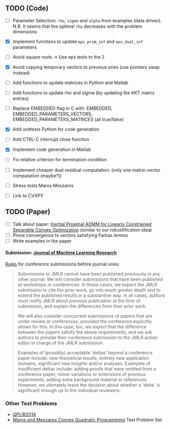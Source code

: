 ## TODO (Code)

-   [ ] Parameter Selection: `rho`, `sigma` and `alpha` from examples (data driven). N.B. It seems that the optimal `rho` decreases with the problem dimensions
-   [x] Implement functions to update `eps_prim_inf` and `eps_dual_inf` parameters
-   [ ] Avoid square roots -> Use eps tests to the 2
-   [x] Avoid copying temporary vectors to previous ones (use pointers swap instead)
-   [ ] Add functions to update matrices in Python and Matlab
-   [ ] Add functions to update rho and sigma (by updating the KKT matrix entries)
-   [ ] Replace EMBEDDED flag in C with:  EMBEDDED, EMBEDDED_PARAMETERS_VECTORS, EMBEDDED_PARAMETERS_MATRICES (all true/false)
-   [x] Add unittests Python for code generation
-   [ ] Add CTRL-C interrupt close function
-   [x] Implement code generation in Matlab
-   [ ] Fix relative criterion for termination condition
-   [ ] Implement cheaper dual residual computation: (only one matrix-vector computation (maybe?))
-   [ ] Stress tests Maros Meszaros
-   [ ] Link to CVXPY


## TODO (Paper)
-   [ ] Talk about paper: [Inertial Proximal ADMM for Linearly Constrained Separable Convex Optimization](http://epubs.siam.org/doi/pdf/10.1137/15100463X) (similar to our robustification idea)
-   [ ] Prove convergence to vectors satisfying Farkas lemma
-   [ ] Write examples in the paper

#### Submission: [Journal of Machine Learning Research](http://www.jmlr.org/)
[Rules](http://www.jmlr.org/author-info.html#Originality) for conference submissions before journal ones:

> Submissions to JMLR cannot have been published previously in any other journal. We will consider submissions that have been published at workshops or conferences. In these cases, we expect the JMLR submission to cite the prior work, go into much greater depth and to extend the published results in a substantive way. In all cases, authors must notify JMLR about previous publication at the time of submission, and explain the differences from their prior work.
>
> We will also consider concurrent submissions of papers that are under review at conferences, provided the conference explicitly allows for this. In this case, too, we expect that the difference between the papers satisfy the above requirements, and we ask authors to provide their conference submission to the JMLR action editor in charge of the JMLR submission.
>
> Examples of (possibly) acceptable 'deltas' beyond a conference paper include: new theoretical results, entirely new application domains, significant new insights and/or analyses. Examples of insufficient deltas include: adding proofs that were omitted from a conference paper; minor variations or extensions of previous experiments; adding extra background material or references. However, we ultimately leave the decision about whether a 'delta' is significant enough up to the individual reviewers.


### Other Test Problems

-   [QPLIB2014](http://www.lamsade.dauphine.fr/QPlib2014/doku.php)
-   [Maros and Meszaros Convex Quadratic Programming](https://github.com/YimingYAN/QP-Test-Problems) Test Problem Set
